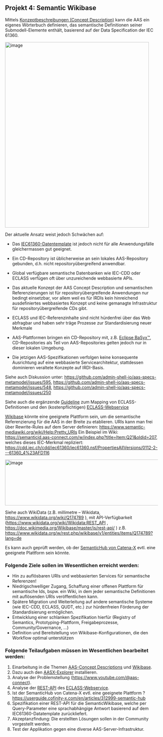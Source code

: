 ## Projekt 4: **Semantic Wikibase**

Mittels [Konzeptbeschreibungen (Concept Description)](https://industrialdigitaltwin.io/aas-specifications/IDTA-01001/v3.2/spec-metamodel/concept-description.html) kann die AAS ein eigenes Wörterbuch definieren, das semantische Definitionen seiner Submodell-Elemente enthält, basierend auf der Data Specification der IEC 61360.   

<img width="474" height="610" alt="image" src="https://github.com/user-attachments/assets/5a2d741b-4bfa-4924-ac6c-170eb00cfddb" />

Der aktuelle Ansatz weist jedoch Schwächen auf:
- Das [IEC61360-Datentemplate](https://industrialdigitaltwin.io/aas-specifications/IDTA-01003-a/v3.1.1/index.html) ist jedoch nicht für alle Anwendungsfälle gleichermassen gut geeignet.
- Ein CD-Repository ist üblicherweise an sein lokales AAS-Repository gebunden, d.h. nicht repositoryübergreifend anwendbar.
- Global verfügbare semantische Datenbanken wie IEC-CDD oder ECLASS verfügen oft über unzureichende webbasierte APIs.

- Das aktuelle Konzept der AAS Concept Description und semantischen Referenzierungen ist für repositoryübergreifende Anwendungen nur bedingt einsetzbar, vor allem weil es für IRDIs kein hinreichend ausdefiniertes webbasiertes Konzept und keine gemanagte Infrastruktur für repositoryübergreifende CDs gibt. 
- ECLASS und IEC-Referenzinhalte sind nicht hürdenfrei über das Web abfragbar und haben sehr träge Prozesse zur Standardisierung neuer Merkmale
- AAS-Plattformen bringen ein CD-Repository mit, z.B. [Eclipse BaSyx™](https://github.com/eclipse-basyx/basyx-wiki/blob/master/docs/source/content/user_documentation/basyx_components/v2/cd_repository/index.md), CD-Repositories als Teil von AAS-Repositories gelten jedoch nur in dieser lokalen Umgebung. 
- Die jetzigen AAS-Spezifikationen verfolgen keine konsequente Ausrichtung auf eine webbasierte Servicearchitektur, stattdessen dominieren veraltete Konzepte auf IRDI-Basis.

Siehe auch Diskussion unter: https://github.com/admin-shell-io/aas-specs-metamodel/issues/595, https://github.com/admin-shell-io/aas-specs-metamodel/issues/548, https://github.com/admin-shell-io/aas-specs-metamodel/issues/250

Siehe auch die ergänzende [Guideline](https://industrialdigitaltwin.org/wp-content/uploads/2024/10/2024-10_IDTA_ECLASS_Semantic_Transport_ECLASS_in_AAS_1.0.pdf) zum Mapping von ECLASS-Definitionen und den (kostenpflichtigen) [ECLASS-Webservice](https://eclass.eu/support/technical-specification/data-model/-eclass-webservice)

[Wikibase](https://de.wikipedia.org/wiki/Wikibase) könnte eine geeignete Plattform sein, um die semantische Referenzierung für die AAS in der Breite zu etablieren. 
URIs kann man frei über Rewrite-Rules auf dem Server definieren: https://www.semantic-mediawiki.org/wiki/Help:Pretty_URIs
Ein Beispiel im Wiki: https://semanticid.aas-connect.com/w/index.php?title=Item:Q21&oldid=207, welches dieses IEC-Merkmal repliziert: https://cdd.iec.ch/cdd/iec61360/iec61360.nsf/PropertiesAllVersions/0112-2---61360_4%23AFD116 

<img width="3338" height="151" alt="image" src="https://github.com/user-attachments/assets/fd8795de-d478-4153-b28e-2b3eeb23df6f" />

Siehe auch WikiData (z.B. millimetre – Wikidata, https://www.wikidata.org/wiki/Q174789 ), mit API-Verfügbarkeit (https://www.wikidata.org/wiki/Wikidata:REST_API , https://doc.wikimedia.org/Wikibase/master/js/rest-api/ )
z.B. https://www.wikidata.org/w/rest.php/wikibase/v1/entities/items/Q174789?lang=de 

Es kann auch geprüft werden, ob  der [SemanticHub von Catena-X](https://userguide.cofinity-x.com/en/articles/312999-semantic-hub) evtl. eine geeignete Plattform sein könnte. 

### Folgende Ziele sollen im Wesentlichen erreicht werden:
- Hin zu auflösbaren URIs und webbasierten Services für semantische Referenzen!
- Niedrigschwelliger Zugang, Schaffung einer offenen Plattform für semantische Ids, bspw. ein Wiki, in dem jeder semantische Definitionen mit auflösenden URIs veröffentlichen kann. 
- Spätere Migration und Weiterleitung auf andere semantische Systeme (wie IEC-CDD, ECLASS, QUDT, etc.) zur hürdenfreien Förderung der Standardisierung ermöglichen.
- Entwicklung einer schlanken Spezifikation hierfür (Registry of Semantics, Prototyping-Plattform, Freigabeprozesse, Community/Governance, …)
- Definition und Bereitstellung von Wikibase-Konfigurationen, die den Workflow optimal unterstützen 

### Folgende Teilaufgaben müssen im Wesentlichen bearbeitet werden:
1. Einarbeitung in die Themen [AAS-Concept Descriptions](https://industrialdigitaltwin.io/aas-specifications/IDTA-01001/v3.2/spec-metamodel/concept-description.html) und [Wikibase](https://de.wikipedia.org/wiki/Wikibase).
2. Dazu auch den [AASX-Explorer](https://github.com/eclipse-aaspe/package-explorer/releases) installieren.
3. Analyse der Problemstellung (https://www.youtube.com/@aas-connect).
4. Analyse der [REST-API](https://app.swaggerhub.com/apis/ECLASS_Standard/ECLASS_Download_JSON/2.0.3#/) des [ECLASS-Webservice](https://eclass.eu/eclass-standard/webservice).
5. Ist der SemanticHub von Catena-X evtl. eine geeignete Plattform ? https://userguide.cofinity-x.com/en/articles/312999-semantic-hub
6. Spezifikation einer REST-API für die SemanticWikibase, welche per Query-Parameter eine sprachabhängige Antwort basierend auf dem IEC61360-Datatemplate zurückliefert.
7. Akzeptanzfindung: Die erstellten Lösungen sollen in der Community vorgestellt werden.
8. Test der Applikation gegen eine diverse AAS-Server-Infrastruktur.
